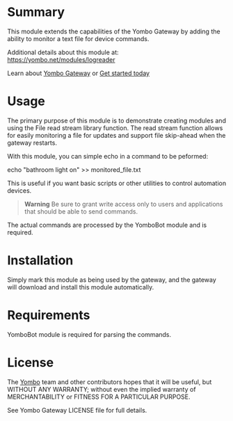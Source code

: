 Summary
=======

This module extends the capabilities of the Yombo Gateway by adding the ability to monitor a text file for device commands.

Additional details about this module at: https://yombo.net/modules/logreader

Learn about [Yombo Gateway](https://yombo.net/) or
[Get started today](https://yg2.in/start)

Usage
=====

The primary purpose of this module is to demonstrate creating modules and using
the File read stream library function. The read stream function allows
for easily monitoring a file for updates and support file skip-ahead when the gateway restarts.

With this module, you can simple echo in a command to be peformed:

echo "bathroom light on" >> monitored_file.txt

This is useful if you want basic scripts or other utilities to control automation devices.

> **Warning**
Be sure to grant write access only to users and
applications that should be able to send commands.

The actual commands are processed by the YomboBot module and is required.

Installation
============

Simply mark this module as being used by the gateway, and the gateway will download
and install this module automatically.

Requirements
============

YomboBot module is required for parsing the commands.

License
=======

The [Yombo](https://yombo.net/) team and other contributors hopes that it will be
useful, but WITHOUT ANY WARRANTY; without even the implied warranty of MERCHANTABILITY
or FITNESS FOR A PARTICULAR PURPOSE.

See Yombo Gateway LICENSE file for full details.
